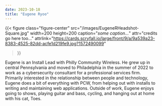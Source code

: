 ```yaml
---
date: 2023-10-18
title: "Eugene Ryoo"
---
```


{{< figure class="figure-center" src="/images/EugeneRHeadshot-Square.jpg" width=200 height=200 caption="*some caption...*" attr="credits go here too..." attrlink="https://cards.scryfall.io/large/front/9/a/9a539a23-8383-4525-82dd-acfe1d219fe9.jpg?1572490099"
 >}}  

Eugene is an Install Lead with Philly Community Wireless. He grew up in central Pennsylvania and moved to Philadelphia in the summer of 2022 to work as a cybersecurity consultant for a professional services firm. Primarily interested in the relationship between people and technology, Eugene does a bit of everything with PCW, from helping out with installs to writing and maintaining web applications. Outside of work, Eugene enjoys going to shows, playing guitar and bass, cycling, and hanging out at home with his cat, Toes.
